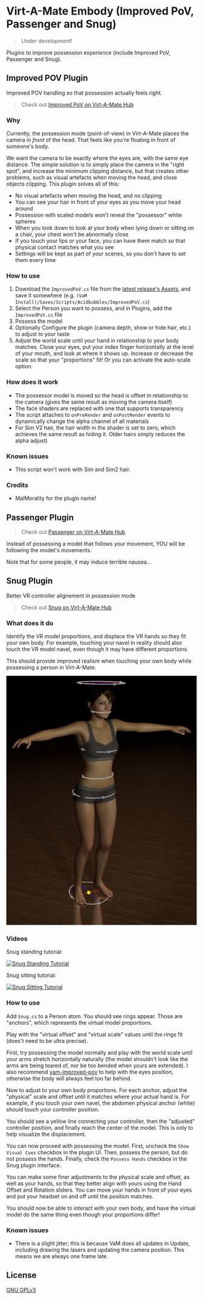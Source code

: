 # Virt-A-Mate Embody (Improved PoV, Passenger and Snug)

> Under development!

Plugins to improve possession experience (include Improved PoV, Passenger and Snug).

## Improved POV Plugin

Improved POV handling so that possession actually feels right.

> Check out [Improved PoV on Virt-A-Mate Hub](https://hub.virtamate.com/resources/improved-pov.102/)

### Why

Currently, the possession mode (point-of-view) in Virt-A-Mate places the camera in _front_ of the head. That feels like you're floating in front of someone's body.

We want the camera to be exactly where the eyes are, with the same eye distance. The simple solution is to simply place the camera in the "right spot", and increase the minimum clipping distance, but that creates other problems, such as visual artefacts when moving the head, and close objects clipping. This plugin solves all of this:

- No visual artefacts when moving the head, and no clipping
- You can see your hair in front of your eyes as you move your head around
- Possession with scaled models won't reveal the "possessor" white spheres
- When you look down to look at your body when lying down or sitting on a chair, your chest won't be abnormally close
- If you touch your lips or your face, you can have them match so that physical contact matches what you see
- Settings will be kept as part of your scenes, so you don't have to set them every time

### How to use

1. Download the `ImprovedPoV.cs` file from the [latest release's Assets](https://github.com/acidbubbles/vam-improved-pov/releases), and save it somewhere (e.g. `(VaM Install)/Saves/Scripts/Acidbubbles/ImprovedPoV.cs`)
2. Select the Person you want to possess, and in Plugins, add the `ImprovedPoV.cs` file
3. Possess the model
4. Optionally Configure the plugin (camera depth, show or hide hair, etc.) to adjust to your taste
5. Adjust the world scale until your hand in relationship to your body matches. Close your eyes, put your index finger horizontally at the level of your mouth, and look at where it shows up. Increase or decrease the scale so that your "proportions" fit! Or you can activate the auto-scale option.

### How does it work

- The possessor model is moved so the head is offset in relationship to the camera (gives the same result as moving the camera itself)
- The face shaders are replaced with one that supports transparency
- The script attaches to `onPreRender` and `onPostRender` events to dynamically change the alpha channel of all materials
- For Sim V2 hair, the hair width in the shader is set to zero, which achieves the same result as hiding it. Older hairs simply reduces the alpha adjust)

### Known issues

- This script won't work with Sim and Sim2 hair.

### Credits

- MalMorality for the plugin name!

## Passenger Plugin

> Check out [Passenger on Virt-A-Mate Hub](https://hub.virtamate.com/resources/passenger.103/)

Instead of possessing a model that follows your movement, YOU will be following the model's movements.

Note that for some people, it may induce terrible nausea...

## Snug Plugin

Better VR controller alignement in possession mode

> Check out [Snug on Virt-A-Mate Hub](https://hub.virtamate.com/resources/snug.104/)

### What does it do

Identify the VR model proportions, and displace the VR hands so they fit your own body. For example, touching your navel in reality should also touch the VR model navel, even though it may have different proportions.

This should provide improved realism when touching your own body while possessing a person in Virt-A-Mate.

![vam-snug default ring size](screenshots/vam-snug-anchors.png)

### Videos

Snug standing tutorial:

[![Snug Standing Tutorial](https://img.youtube.com/vi/luZpxPGnYhg/0.jpg)](https://www.youtube.com/watch?v=luZpxPGnYhg)

Snug sitting tutorial:

[![Snug Sitting Tutorial](https://img.youtube.com/vi/ljJgaQqVssk/0.jpg)](https://www.youtube.com/watch?v=ljJgaQqVssk)

### How to use

Add `Snug.cs` to a Person atom. You should see rings appear. Those are "anchors", which represents the virtual model proportions.

Play with the "virtual offset" and "virtual scale" values until the rings fit (does't need to be ultra precise).

First, try possessing the model normally and play with the world scale until your arms stretch horizontally naturally (the model shouldn't look like the arms are being teared of, nor be too bended when yours are extended). I also recommend [vam-improved-pov](https://github.com/acidbubbles/vam-improved-pov) to help with the eyes position, otherwise the body will always feel too far behind.

Now to adjust to your own body proportions. For each anchor, adjust the "physical" scale and offset until it matches where your actual hand is. For example, if you touch your own navel, the abdomen physical anchor (white) should touch your controller position.

You should see a yellow line connecting your controller, then the "adjusted" controller position, and finally reach the center of the model. This is only to help visualize the displacement.

You can now proceed with possessing the model. First, uncheck the `Show Visual Cues` checkbox in the plugin UI. Then, possess the person, but do not possess the hands. Finally, check the `Possess Hands` checkbox in the Snug plugin interface.

You can make some finer adjustments to the physical scale and offset, as well as your hands, so that they better align with yours using the Hand Offset and Rotation sliders. You can move your hands in front of your eyes and put your headset on and off until the position matches.

You should now be able to interact with your own body, and have the virtual model do the same thing even though your proportions differ!

### Known issues

- There is a slight jitter; this is because VaM does all updates in Update, including drawing the lasers and updating the camera position. This means we are always one frame late.


## License

[GNU GPLv3](LICENSE.md)
